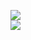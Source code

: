 [![](https://img.shields.io/badge/Made%20With-Github%20Spray-lightgrey.svg?style=for-the-badge&logo=github)](https://github.com/Annihil/github-spray#934)  
[![](https://i.imgur.com/2DrTn0Z.gif)](https://github.com/Annihil/github-spray)
